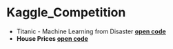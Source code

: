 # Kaggle_Competition
  - Titanic - Machine Learning from Disaster <b>[open code](https://github.com/chang-heekim/Kaggle_Competition/blob/main/Titanic_Machine_Learning_from_Disaster.ipynb)
  - House Prices <b>[open code](https://github.com/chang-heekim/Kaggle_Competition/blob/main/House_Prices.ipynb)
